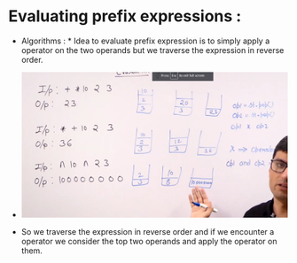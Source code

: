 # Evaluating prefix expressions :

* Algorithms : * Idea to evaluate prefix expression is to simply apply a operator on the two operands but we traverse the expression in reverse order.

* ![](2022-06-02-13-55-13.png)

* So we traverse the expression in reverse order and if we encounter a operator we consider the top two operands and apply the operator on them.